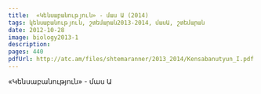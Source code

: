```yaml
---
title:  «Կենսաբանություն» - մաս Ա (2014) 
tags: կենսաբանություն, շտեմարան2013-2014, մասԱ, շտեմարան
date: 2012-10-28
image: biology2013-1
description: 
pages: 440
pdfUrl: http://atc.am/files/shtemaranner/2013_2014/Kensabanutyun_I.pdf
---
```



«Կենսաբանություն» - մաս Ա
